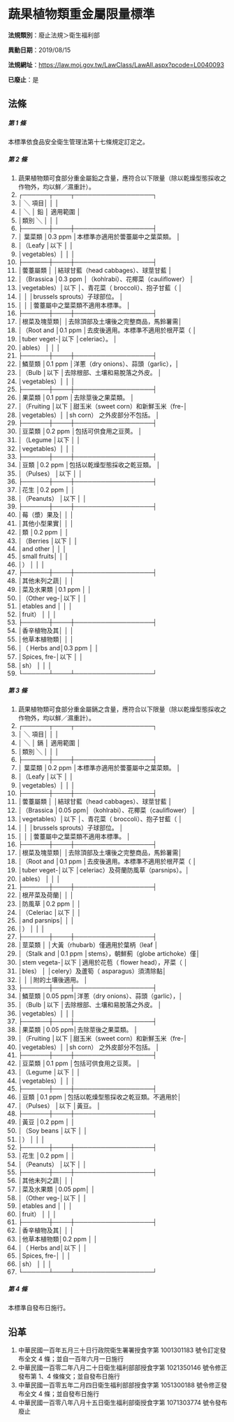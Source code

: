 # 蔬果植物類重金屬限量標準

**法規類別**：廢止法規＞衛生福利部

**異動日期**：2019/08/15  

**法規網址**：https://law.moj.gov.tw/LawClass/LawAll.aspx?pcode=L0040093

**已廢止**：是



## 法條
##### 第 1 條
本標準依食品安全衛生管理法第十七條規定訂定之。

##### 第 2 條
1. 蔬果植物類可食部分重金屬鉛之含量，應符合以下限量（除以乾燥型態採收之作物外，均以鮮／濕重計）。
1. ┌──────┬────┬──────────────────┐
1. │  ╲    項目│        │                                    │
1. │    ╲      │  鉛    │            適用範圍                │
1. │類別  ╲    │        │                                    │
1. ├──────┼────┼──────────────────┤
1. │  葉菜類    │0.3 ppm │本標準亦適用於蕓薹屬中之葉菜類。    │
1. │（Leafy     │以下    │                                    │
1. │vegetables）│        │                                    │
1. ├──────┼────┼──────────────────┤
1. │蕓薹屬類    │        │結球甘藍（head cabbages）、球莖甘藍 │
1. │（Brassica  │0.3 ppm │（kohlrabi）、花椰菜（cauliflower） │
1. │vegetables）│以下    │、青花菜（ broccoli）、抱子甘藍（   │
1. │            │        │brussels sprouts）子球部位。        │
1. │            │        │蕓薹屬中之葉菜類不適用本標準。      │
1. ├──────┼────┼──────────────────┤
1. │根菜及塊莖類│        │去除頂部及土壤後之完整商品，馬鈴薯需│
1. │（Root and  │0.1 ppm │去皮後適用。本標準不適用於根芹菜（  │
1. │tuber veget-│以下    │celeriac）。                        │
1. │ables）     │        │                                    │
1. ├──────┼────┼──────────────────┤
1. │鱗莖類      │0.1 ppm │洋蔥（dry onions）、蒜頭（garlic），│
1. │（Bulb      │以下    │去除根部、土壤和易脫落之外皮。      │
1. │vegetables）│        │                                    │
1. ├──────┼────┼──────────────────┤
1. │果菜類      │0.1 ppm │去除莖後之果菜類。                  │
1. │（Fruiting  │以下    │甜玉米（sweet corn）和新鮮玉米（fre-│
1. │vegetables）│        │sh corn） 之外皮部分不包括。        │
1. ├──────┼────┼──────────────────┤
1. │豆菜類      │0.2 ppm │包括可供食用之豆莢。                │
1. │（Legume    │以下    │                                    │
1. │vegetables）│        │                                    │
1. ├──────┼────┼──────────────────┤
1. │豆類        │0.2 ppm │包括以乾燥型態採收之乾豆類。        │
1. │（Pulses）  │以下    │                                    │
1. ├──────┼────┼──────────────────┤
1. │花生        │0.2 ppm │                                    │
1. │（Peanuts） │以下    │                                    │
1. ├──────┼────┼──────────────────┤
1. │莓（漿）果及│        │                                    │
1. │其他小型果實│        │                                    │
1. │類          │0.2 ppm │                                    │
1. │（Berries   │以下    │                                    │
1. │and other   │        │                                    │
1. │small fruits│        │                                    │
1. │）          │        │                                    │
1. ├──────┼────┼──────────────────┤
1. │其他未列之蔬│        │                                    │
1. │菜及水果類  │0.1 ppm │                                    │
1. │（Other veg-│以下    │                                    │
1. │etables and │        │                                    │
1. │fruit）     │        │                                    │
1. ├──────┼────┼──────────────────┤
1. │香辛植物及其│        │                                    │
1. │他草本植物類│        │                                    │
1. │（ Herbs and│0.3 ppm │                                    │
1. │Spices, fre-│以下    │                                    │
1. │sh）        │        │                                    │
1. └──────┴────┴──────────────────┘

##### 第 3 條
1. 蔬果植物類可食部分重金屬鎘之含量，應符合以下限量（除以乾燥型態採收之作物外，均以鮮／濕重計）。
1. ┌──────┬────┬──────────────────┐
1. │  ╲    項目│        │                                    │
1. │    ╲      │  鎘    │            適用範圍                │
1. │類別  ╲    │        │                                    │
1. ├──────┼────┼──────────────────┤
1. │  葉菜類    │0.2 ppm │本標準亦適用於蕓薹屬中之葉菜類。    │
1. │（Leafy     │以下    │                                    │
1. │vegetables）│        │                                    │
1. ├──────┼────┼──────────────────┤
1. │蕓薹屬類    │        │結球甘藍（head cabbages）、球莖甘藍 │
1. │（Brassica  │0.05 ppm│（kohlrabi）、花椰菜（cauliflower） │
1. │vegetables）│以下    │、青花菜（ broccoli）、抱子甘藍（   │
1. │            │        │brussels sprouts）子球部位。        │
1. │            │        │蕓薹屬中之葉菜類不適用本標準。      │
1. ├──────┼────┼──────────────────┤
1. │根菜及塊莖類│        │去除頂部及土壤後之完整商品，馬鈴薯需│
1. │（Root and  │0.1 ppm │去皮後適用。本標準不適用於根芹菜（  │
1. │tuber veget-│以下    │celeriac）及荷蘭防風草（parsnips）。│
1. │ables）     │        │                                    │
1. ├──────┼────┼──────────────────┤
1. │根芹菜及荷蘭│        │                                    │
1. │防風草      │0.2 ppm │                                    │
1. │（Celeriac  │以下    │                                    │
1. │and parsnips│        │                                    │
1. │）          │        │                                    │
1. ├──────┼────┼──────────────────┤
1. │莖菜類      │        │大黃（rhubarb）僅適用於葉柄（leaf   │
1. │（Stalk and │0.1 ppm │stems），朝鮮薊（globe artichoke）僅│
1. │stem vegeta-│以下    │適用於花苞（ flower head），芹菜（  │
1. │bles）      │        │celery）及蘆筍（ asparagus）須清除黏│
1. │            │        │附的土壤後適用。                    │
1. ├──────┼────┼──────────────────┤
1. │鱗莖類      │0.05 ppm│洋蔥（dry onions）、蒜頭（garlic），│
1. │（Bulb      │以下    │去除根部、土壤和易脫落之外皮。      │
1. │vegetables）│        │                                    │
1. ├──────┼────┼──────────────────┤
1. │果菜類      │0.05 ppm│去除莖後之果菜類。                  │
1. │（Fruiting  │以下    │甜玉米（sweet corn）和新鮮玉米（fre-│
1. │vegetables）│        │sh corn） 之外皮部分不包括。        │
1. ├──────┼────┼──────────────────┤
1. │豆菜類      │0.1 ppm │包括可供食用之豆莢。                │
1. │（Legume    │以下    │                                    │
1. │vegetables）│        │                                    │
1. ├──────┼────┼──────────────────┤
1. │豆類        │0.1 ppm │包括以乾燥型態採收之乾豆類。不適用於│
1. │（Pulses）  │以下    │黃豆。                              │
1. ├──────┼────┼──────────────────┤
1. │黃豆        │0.2 ppm │                                    │
1. │（Soy beans │以下    │                                    │
1. │）          │        │                                    │
1. ├──────┼────┼──────────────────┤
1. │花生        │0.2 ppm │                                    │
1. │（Peanuts） │以下    │                                    │
1. ├──────┼────┼──────────────────┤
1. │其他未列之蔬│        │                                    │
1. │菜及水果類  │0.05 ppm│                                    │
1. │（Other veg-│以下    │                                    │
1. │etables and │        │                                    │
1. │fruit）     │        │                                    │
1. ├──────┼────┼──────────────────┤
1. │香辛植物及其│        │                                    │
1. │他草本植物類│0.2 ppm │                                    │
1. │（ Herbs and│以下    │                                    │
1. │Spices, fre-│        │                                    │
1. │sh）        │        │                                    │
1. └──────┴────┴──────────────────┘

##### 第 4 條
本標準自發布日施行。

## 沿革
1. 中華民國一百年五月三十日行政院衛生署署授食字第 1001301183 號令訂定發布全文 4  條；並自一百年六月一日施行
1. 中華民國一百零二年八月二十日衛生福利部部授食字第 1021350146 號令修正發布第 1、4 條條文；並自發布日施行
1. 中華民國一百零五年二月四日衛生福利部部授食字第 1051300188 號令修正發布全文 4  條；並自發布日施行
1. 中華民國一百零八年八月十五日衛生福利部衛授食字第 1071303774 號令發布廢止
